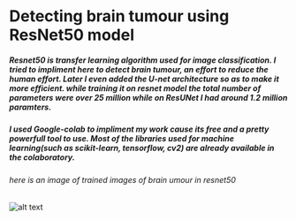 # Detecting brain tumour using ResNet50 model

##### Resnet50 is transfer learning algorithm used for image classification. I tried to impliment here to detect brain tumour, an effort to reduce the human effort. Later I even added the U-net architecture so as to make it more efficient. while training it on resnet model the total number of parameters were over 25 million while on ResUNet I had around 1.2 million paramters.

##### I used Google-colab to impliment my work cause its free and a pretty powerfull tool to use. Most of the libraries used for machine learning(such as scikit-learn, tensorflow, cv2) are already available in the colaboratory.

###### here is an image of trained images of brain umour in resnet50
![alt text]()
